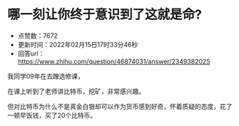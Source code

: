# 哪一刻让你终于意识到了这就是命?
- 点赞数：7672
- 更新时间：2022年02月15日17时33分46秒
- 回答url：https://www.zhihu.com/question/46874031/answer/2349382025
<body>
 <p data-pid="vGp3gqY3">我同学09年在去蹭选修课，</p>
 <p data-pid="Q8xGr6Z5">在课上听到了老师讲比特币，挖矿，非常感兴趣。</p>
 <p data-pid="jgFent5a">但对比特币为什么不是真金白银却可以作为货币感到好奇，怀着质疑的态度，花了一顿早饭钱，买了20个比特币。</p>
</body>